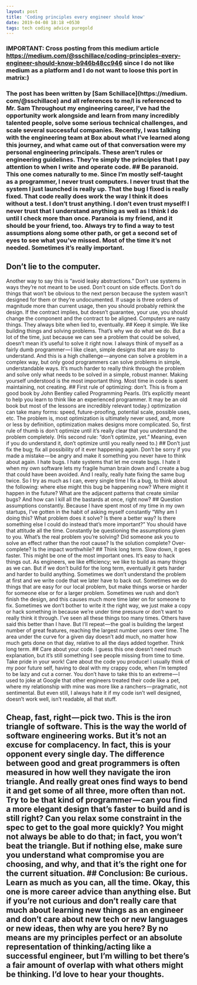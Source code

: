 ```yaml
---
layout: post
title: 'Coding principles every engineer should know'
date: 2019-04-08 18:18 +0530
tags: tech coding advice puregold
--- 
```



### IMPORTANT: Cross posting from this medium article https://medium.com/@sschillace/coding-principles-every-engineer-should-know-b946b48cc946 since I do not like medium as a platform and I do not want to loose this port in matrix:)

### The post has been written by [Sam Schillace](https://medium. com/@sschillace) and all references to me/I is referenced to Mr. Sam Throughout my engineering career, I’ve had the opportunity work alongside and learn from many incredibly talented people, solve some serious technical challenges, and scale several successful companies. Recently, I was talking with the engineering team at Box about what I’ve learned along this journey, and what came out of that conversation were my personal engineering principals. These aren’t rules or engineering guidelines. They’re simply the principles that I pay attention to when I write and operate code. ## Be paranoid. This one comes naturally to me. Since I’m mostly self-taught as a programmer, I never trust computers. I never trust that the system I just launched is really up. That the bug I fixed is really fixed. That code really does work the way I think it does without a test. I don’t trust anything. I don’t even trust myself! I never trust that I understand anything as well as I think I do until I check more than once. Paranoia is my friend, and it should be your friend, too. Always try to find a way to test assumptions along some other path, or get a second set of eyes to see what you’ve missed. Most of the time it’s not needed. Sometimes it’s really important.

## Don’t lie to the computer.

Another way to say this is “avoid leaky abstractions.” Don’t use systems in ways they’re not meant to be used. Don’t count on side effects. Don’t do things that won’t be obvious to the next person because the system wasn’t designed for them or they’re undocumented. If usage is three orders of magnitude more than current usage, then you should probably rethink the design. If the contract implies, but doesn’t guarantee, your use, you should change the component and the contract to be aligned. Computers are nasty things. They always bite when lied to, eventually. ## Keep it simple. We like building things and solving problems. That’s why we do what we do. But a lot of the time, just because we can see a problem that could be solved, doesn’t mean it’s useful to solve it right now. I always think of myself as a fairly dumb programmer — I like clean, simple designs that are easy to understand. And this is a high challenge — anyone can solve a problem in a complex way, but only good programmers can solve problems in simple, understandable ways. It’s much harder to really think through the problem and solve only what needs to be solved in a simple, robust manner. Making yourself understood is the most important thing. Most time in code is spent maintaining, not creating. ## First rule of optimizing: don’t. This is from a good book by John Bentley called Programming Pearls. (It’s explicitly meant to help you learn to think like an experienced programmer. It may be an old book but most of the lessons are incredibly relevant today.) optimization can take many forms: speed, future-proofing, potential scale, possible uses, etc. The problem is, most optimization is ultimately never used, and, more or less by definition, optimization makes designs more complicated. So, first rule of thumb is don’t optimize until it’s really clear that you understand the problem completely. (His second rule: “don’t optimize, yet.” Meaning, even if you do understand it, don’t optimize until you really need to.) ## Don’t just fix the bug; fix all possibility of it ever happening again. Don’t be sorry if you made a mistake — be angry and make it something you never have to think about again. I hate bugs. I hate systems that let me create bugs. I hate it when my own software lets my fragile human brain down and I create a bug that could have been avoided. And I really, really hate fixing the same bug twice. So I try as much as I can, every single time I fix a bug, to think about the following: where else might this bug be happening now? Where might it happen in the future? What are the adjacent patterns that create similar bugs? And how can I kill all the bastards at once, right now? ## Question assumptions constantly. Because I have spent most of my time in my own startups, I’ve gotten in the habit of asking myself constantly “Why am I doing this? What problem does it solve? Is there a better way? Is there something else I could do instead that’s more important?” You should have that attitude all the time. Constantly be questioning the assumptions given to you. What’s the real problem you’re solving? Did someone ask you to solve an effect rather than the root cause? Is the solution complete? Over-complete? Is the impact worthwhile? ## Think long term. Slow down, it goes faster. This might be one of the most important ones. It’s easy to hack things out. As engineers, we like efficiency; we like to build as many things as we can. But if we don’t build for the long term, eventually it gets harder and harder to build anything. Sometimes we don’t understand the problem at first and we write code that we later have to back out. Sometimes we do things that are easy for our local problem, but make things worse or harder for someone else or for a larger problem. Sometimes we rush and don’t finish the design, and this causes much more time later on for someone to fix. Sometimes we don’t bother to write it the right way, we just make a copy or hack something in because we’re under time pressure or don’t want to really think it through. I’ve seen all these things too many times. Others have said this better than I have. But I’ll repeat — the goal is building the largest number of great features, reaching the largest number users over time. The area under the curve for a given day doesn’t add much, no matter how much gets done on that day, relative to all the days added together. Think long term. ## Care about your code. I guess this one doesn’t need much explanation, but it’s still something I see people missing from time to time. Take pride in your work! Care about the code you produce! I usually think of my poor future self, having to deal with my crappy code, when I’m tempted to be lazy and cut a corner. You don’t have to take this to an extreme — I used to joke at Google that other engineers treated their code like a pet, where my relationship with mine was more like a ranchers — pragmatic, not sentimental. But even still, I always hate it if my code isn’t well designed, doesn’t work well, isn’t readable, all that stuff.
## Cheap, fast, right — pick two. This is the iron triangle of software. This is the way the world of software engineering works. But it’s not an excuse for complacency. In fact, this is your opponent every single day. The difference between good and great programmers is often measured in how well they navigate the iron triangle. And really great ones find ways to bend it and get some of all three, more often than not. Try to be that kind of programmer — can you find a more elegant design that’s faster to build and is still right? Can you relax some constraint in the spec to get to the goal more quickly? You might not always be able to do that; in fact, you won’t beat the triangle. But if nothing else, make sure you understand what compromise you are choosing, and why, and that it’s the right one for the current situation. ## Conclusion: Be curious. Learn as much as you can, all the time. Okay, this one is more career advice than anything else. But if you’re not curious and don’t really care that much about learning new things as an engineer and don’t care about new tech or new languages or new ideas, then why are you here? By no means are my principles perfect or an absolute representation of thinking/acting like a successful engineer, but I’m willing to bet there’s a fair amount of overlap with what others might be thinking. I’d love to hear your thoughts. 